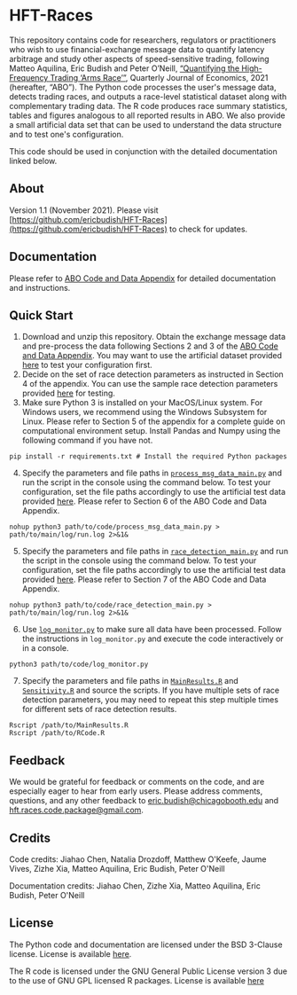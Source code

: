 # HFT-Races

This repository contains code for researchers, regulators or practitioners who wish to use financial-exchange message data to quantify latency arbitrage and study other aspects of speed-sensitive trading, following Matteo Aquilina, Eric Budish and Peter O’Neill, [“Quantifying the High-Frequency Trading ‘Arms Race’”](https://faculty.chicagobooth.edu/eric.budish/research/Quantifying-HFT-Races.pdf), Quarterly Journal of Economics, 2021 (hereafter, “ABO”). The Python code processes the user's message data, detects trading races, and outputs a race-level statistical dataset along with complementary trading data. The R code produces race summary statistics, tables and figures analogous to all reported results in ABO. We also provide a small artificial data set that can be used to understand the data structure and to test one's configuration.

This code should be used in conjunction with the detailed documentation linked below. 

## About

Version 1.1 (November 2021). Please visit [https://github.com/ericbudish/HFT-Races](https://github.com/ericbudish/HFT-Races) to check for updates. 

## Documentation

Please refer to [ABO Code and Data Appendix](Code_and_Data_Appendix.pdf) for detailed documentation and instructions.

## Quick Start

1. Download and unzip this repository. Obtain the exchange message data and pre-process the data following Sections 2 and 3 of the [ABO Code and Data Appendix](Code_and_Data_Appendix.pdf). You may want to use the artificial dataset provided [here](ArtificialTestData/2000-01-01) to test your configuration first. 
2. Decide on the set of race detection parameters as instructed in Section 4 of the appendix. You can use the sample race detection parameters provided [here](ArtificialTestData/Sample_Input_Race_Parameters.csv) for testing.
3. Make sure Python 3 is installed on your MacOS/Linux system. For Windows users, we recommend using the Windows Subsystem for Linux. Please refer to Section 5 of the appendix for a complete guide on computational environment setup. Install Pandas and Numpy using the following command if you have not.
```
pip install -r requirements.txt # Install the required Python packages
``` 
4. Specify the parameters and file paths in [`process_msg_data_main.py`](PythonCode/process_msg_data_main.py) and run the script in the console using the command below. To test your configuration, set the file paths accordingly to use the artificial test data provided [here](ArtificialTestData). Please refer to Section 6 of the ABO Code and Data Appendix.  
```
nohup python3 path/to/code/process_msg_data_main.py > path/to/main/log/run.log 2>&1&
```
5. Specify the parameters and file paths in [`race_detection_main.py`](PythonCode/race_detection_main.py) and run the script in the console using the command below. To test your configuration, set the file paths accordingly to use the artificial test data provided [here](ArtificialTestData).  Please refer to Section 7 of the ABO Code and Data Appendix. 
```
nohup python3 path/to/code/race_detection_main.py > path/to/main/log/run.log 2>&1&
```
6. Use [`log_monitor.py`](PythonCode/log_monitor.py) to make sure all data have been processed. Follow the instructions in `log_monitor.py` and execute the code interactively or in a console.
```
python3 path/to/code/log_monitor.py
``` 
7. Specify the parameters and file paths in [`MainResults.R`](RCode/MainResults.R) and [`Sensitivity.R`](RCode/Sensitivity.R) and source the scripts. If you have multiple sets of race detection parameters, you may need to repeat this step multiple times for different sets of race detection results.
```
Rscript /path/to/MainResults.R
Rscript /path/to/RCode.R
```

## Feedback 

We would be grateful for feedback or comments on the code, and are especially eager to hear from early users. Please address comments, questions, and any other feedback to [eric.budish@chicagobooth.edu](mailto:eric.budish@chicagobooth.edu) and [hft.races.code.package@gmail.com](mailto:hft.races.code.package@gmail.com).

## Credits 

Code credits: Jiahao Chen, Natalia Drozdoff, Matthew O'Keefe, Jaume Vives, Zizhe Xia, Matteo Aquilina, Eric Budish, Peter O'Neill 

Documentation credits: Jiahao Chen, Zizhe Xia, Matteo Aquilina, Eric Budish, Peter O'Neill

## License

The Python code and documentation are licensed under the BSD 3-Clause license. License is available [here](LICENSE).

The R code is licensed under the GNU General Public License version 3 due to the use of GNU GPL licensed R packages. License is available [here](RCode/LICENSE-RCode)
